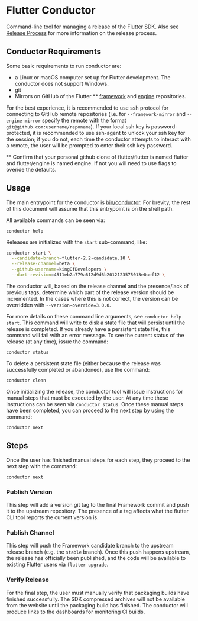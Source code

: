 # Flutter Conductor

Command-line tool for managing a release of the Flutter SDK. Also see
[Release Process](../../docs/releases/Release-process.md) for more information on
the release process.

## Conductor Requirements

Some basic requirements to run conductor are:

- a Linux or macOS computer set up for Flutter development. The conductor does
  not support Windows.
- git
- Mirrors on GitHub of the Flutter **
  [framework](https://github.com/flutter/flutter) and
  [engine](https://github.com/flutter/engine) repositories.

For the best experience, it is recommended to use ssh protocol for connecting to
GitHub remote repositories (i.e. for `--framework-mirror` and `--engine-mirror`
specify the remote with the format `git@github.com:username/reponame`). If your
local ssh key is password-protected, it is recommended to use ssh-agent to
unlock your ssh key for the session; if you do not, each time the conductor
attempts to interact with a remote, the user will be prompted to enter their ssh
key password.

** Confirm that your personal github clone of flutter/flutter is named flutter and flutter/engine is named engine. If not you will need to use flags to overide the defaults.

## Usage

The main entrypoint for the conductor is [bin/conductor](bin/conductor). For
brevity, the rest of this document will assume that this entrypoint is on the
shell path.

All available commands can be seen via:

`conductor help`

Releases are initialized with the `start` sub-command, like:

```sh
conductor start \
  --candidate-branch=flutter-2.2-candidate.10 \
  --release-channel=beta \
  --github-username=kingOfDevelopers \
  --dart-revision=4511eb2a779a612d9d6b2012123575013e0aef12 \
```

The conductor will, based on the release channel and the presence/lack of
previous tags, determine which part of the release version should be
incremented. In the cases where this is not correct, the version can be
overridden with `--version-override=3.0.0`.

For more details on these command line arguments, see `conductor help start`.
This command will write to disk a state file that will persist until the release
is completed. If you already have a persistent state file, this command will
fail with an error message. To see the current status of the release (at any
time), issue the command:

`conductor status`

To delete a persistent state file (either because the release was successfully
completed or abandoned), use the command:

`conductor clean`

Once initializing the release, the conductor tool will issue instructions for
manual steps that must be executed by the user. At any time these instructions
can be seen via `conductor status`. Once these manual steps have been completed,
you can proceed to the next step by using the command:

`conductor next`

## Steps

Once the user has finished manual steps for each step, they proceed to the next
step with the command:

`conductor next`

### Publish Version

This step will add a version git tag to the final Framework commit and push it
to the upstream repository. The presence of a tag affects what the flutter CLI
tool reports the current version is.

### Publish Channel

This step will push the Framework candidate branch to the upstream release
branch (e.g. the `stable` branch). Once this push happens upstream, the release
has officially been published, and the code will be available to existing
Flutter users via `flutter upgrade`.

### Verify Release

For the final step, the user must manually verify that packaging builds have
finished successfully. The SDK compressed archives will not be available from
the website until the packaging build has finished. The conductor will produce
links to the dashboards for monitoring CI builds.
